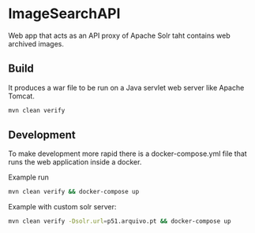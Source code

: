 # ImageSearchAPI
Web app that acts as an API proxy of Apache Solr taht contains web archived images.

## Build

It produces a war file to be run on a Java servlet web server like Apache Tomcat.

```bash
mvn clean verify
```

## Development

To make development more rapid there is a docker-compose.yml file that runs the web application inside a docker.

Example run

```bash
mvn clean verify && docker-compose up
```

Example with custom solr server:

```bash
mvn clean verify -Dsolr.url=p51.arquivo.pt && docker-compose up
```
